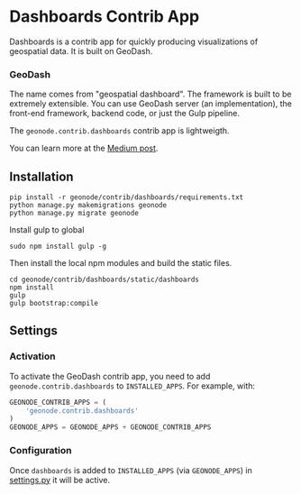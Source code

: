 # Dashboards Contrib App

Dashboards is a contrib app for quickly producing visualizations of geospatial data.  It is built on GeoDash.

### GeoDash

The name comes from "geospatial dashboard".  The framework is built to be extremely extensible. You can use GeoDash server (an implementation), the front-end framework, backend code, or just the Gulp pipeline.

The `geonode.contrib.dashboards` contrib app is lightweigth.

You can learn more at the [Medium post](https://medium.com/@pjdufour.dev/introducing-geodash-18f1d68bd6f5#.47zrhm8dx).

## Installation

```
pip install -r geonode/contrib/dashboards/requirements.txt
python manage.py makemigrations geonode
python manage.py migrate geonode
```

Install gulp to global

```
sudo npm install gulp -g
```

Then install the local npm modules and build the static files.

```
cd geonode/contrib/dashboards/static/dashboards
npm install
gulp
gulp bootstrap:compile
```

## Settings

### Activation

To activate the GeoDash contrib app, you need to add `geonode.contrib.dashboards` to `INSTALLED_APPS`.  For example, with:

```Python
GEONODE_CONTRIB_APPS = (
    'geonode.contrib.dashboards'
)
GEONODE_APPS = GEONODE_APPS + GEONODE_CONTRIB_APPS
```

### Configuration

Once `dashboards` is added to `INSTALLED_APPS` (via `GEONODE_APPS`) in [settings.py](https://github.com/GeoNode/geonode/blob/master/geonode/settings.py) it will be active.

